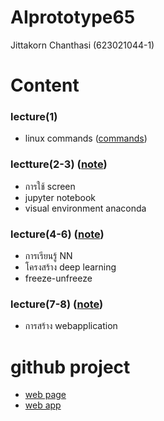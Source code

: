 # AIprototype65
Jittakorn Chanthasi (623021044-1)


# Content

### lecture(1)
- linux commands ([commands](https://github.com/jittakorn-ch/AIprototype65/blob/main/linux-commands.txt))
### lectture(2-3) ([note](lecture2-3.pdf))
- การใช้ screen
- jupyter notebook
- visual environment anaconda
### lecture(4-6) ([note](deep_learning.pdf))
- การเรียนรู้ NN
- โครงสร้าง deep learning
- freeze-unfreeze
### lecture(7-8) ([note](Flask.pdf))
- การสร้าง webapplication


# github project
- [web page](https://github.com/jittakorn-ch/voxel_webpage/blob/main/index.html)
- [web app](https://github.com/jittakorn-ch/WebapplicationVoxel)

